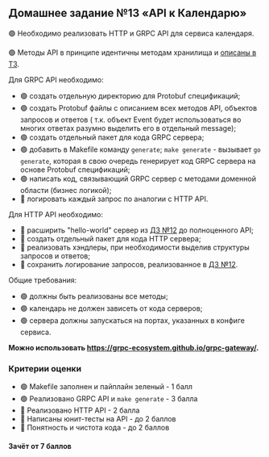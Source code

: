 ## Домашнее задание №13 «API к Календарю»

🟢 Необходимо реализовать HTTP и GRPC API для сервиса календаря.

🟢 Методы API в принципе идентичны методам хранилища и [описаны в ТЗ](./CALENDAR.MD).

Для GRPC API необходимо:

* 🟢 создать отдельную директорию для Protobuf спецификаций;
* 🟢 создать Protobuf файлы с описанием всех методов API, объектов запросов и ответов (
т.к. объект Event будет использоваться во многих ответах разумно выделить его в отдельный message);
* 🟢 создать отдельный пакет для кода GRPC сервера;
* 🟢 добавить в Makefile команду `generate`; `make generate` - вызывает `go generate`, которая в свою очередь
генерирует код GRPC сервера на основе Protobuf спецификаций;
* 🟢 написать код, связывающий GRPC сервер с методами доменной области (бизнес логикой);
* 🔴 логировать каждый запрос по аналогии с HTTP API.

Для HTTP API необходимо:

* 🔴 расширить "hello-world" сервер из [ДЗ №12](./12_README.md) до полноценного API;
* 🔴 создать отдельный пакет для кода HTTP сервера;
* 🔴 реализовать хэндлеры, при необходимости выделив структуры запросов и ответов;
* 🔴 сохранить логирование запросов, реализованное в [ДЗ №12](./12_README.md).

Общие требования:

* 🟢 должны быть реализованы все методы;
* 🟢 календарь не должен зависеть от кода серверов;
* 🟢 сервера должны запускаться на портах, указанных в конфиге сервиса.

**Можно использовать https://grpc-ecosystem.github.io/grpc-gateway/.**

### Критерии оценки

- 🟢 Makefile заполнен и пайплайн зеленый - 1 балл
- 🟢 Реализовано GRPC API и `make generate` - 3 балла
- 🔴 Реализовано HTTP API - 2 балла
- 🔴 Написаны юнит-тесты на API - до 2 баллов
- 🔴 Понятность и чистота кода - до 2 баллов

#### Зачёт от 7 баллов
